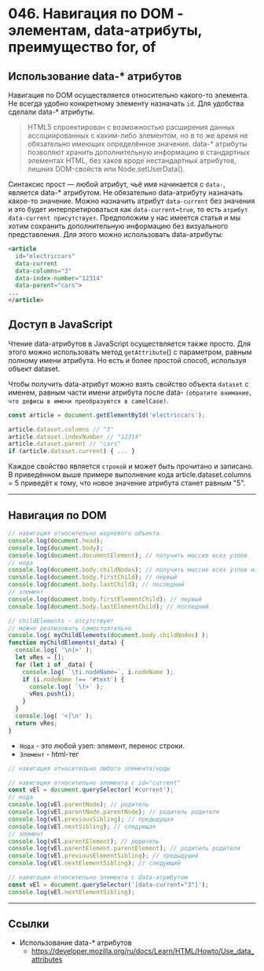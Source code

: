 # 046. Навигация по DOM - элементам, data-атрибуты, преимущество for, of

## Использование data-* атрибутов

Навигация по DOM осуществляется относительно какого-то элемента.
Не всегда удобно конкретному элементу назначать `id`.
Для удобства сделали data-* атрибуты.

> HTML5 спроектирован с возможностью расширения данных ассоциированных с каким-либо элементом, но в то же время не обязательно имеющих определённое значение. data-* атрибуты позволяют хранить дополнительную информацию в стандартных элементах HTML, без хаков вроде нестандартных атрибутов, лишних DOM-свойств или Node.setUserData().

Синтаксис прост — любой атрибут, чьё имя начинается с `data-`, является data-* атрибутом.
Не обязательно data-атрибуту назначать какое-то значение. 
Можно назначить атрибут `data-current` без значения и это будет интерпретироваться как `data-current=true`, то есть `атрибут data-current присутствует`.
Предположим у нас имеется статья и мы хотим сохранить дополнительную информацию без визуального представления. 
Для этого можно использовать data-атрибуты:

```html
<article
  id="electriccars"
  data-current
  data-columns="3"
  data-index-number="12314"
  data-parent="cars">
...
</article>
```

## Доступ в JavaScript

Чтение data-атрибутов в JavaScript осуществляется также просто. Для этого можно использовать метод `getAttribute`() с параметром, равным полному имени атрибута. Но есть и более простой способ, используя объект dataset.

Чтобы получить data-атрибут можно взять свойство объекта `dataset` с именем, равным части имени атрибута после data- `(обратите внимание, что дефисы в имени преобразуются в camelCase)`.

```javascript
const article = document.getElementById('electriccars');

article.dataset.columns // "3"
article.dataset.indexNumber // "12314"
article.dataset.parent // "cars"
if (article.dataset.current) { ... }
```

Каждое свойство является `строкой` и может быть прочитано и записано. В приведённом выше примере выполнение кода article.dataset.columns = 5 приведёт к тому, что новое значение атрибута станет равным "5".

---

## Навигация по DOM

```javascript
// навигация относительно корневого объекта
console.log(document.head);
console.log(document.body);
console.log(document.documentElement); // получить массив всех узлов
// нода
console.log(document.body.childNodes); // получить массив всех узлов из body
console.log(document.body.firstChild); // первый
console.log(document.body.lastChild); // последний
// элемент
console.log(document.body.firstElementChild); // первый
console.log(document.body.lastElementChild); // последний

// childElements - отсутствует
// можно реализовать самостоятельно
console.log( myChildElements(document.body.childNodes) );
function myChildElements(_data) {
  console.log( '\n|>' );
  let vRes = [];
  for (let i of _data) {
    console.log( `\ti.nodeName=`, i.nodeName );
    if (i.nodeName !== '#text') {
      console.log( `\t+` );
      vRes.push(i);
    }
  }
  console.log( '<|\n' );
  return vRes;
}
```
- `Нода` - это любой узел: элемент, перенос строки.
- `Элемент` - html-тег

```javascript
// навигация относительно любого элемента/ноды

// навигация относительно элемента с id="current"
const vEl = document.querySelector('#current');
// нода
console.log(vEl.parentNode); // родитель
console.log(vEl.parentNode.parentNode); // родитель родителя
console.log(vEl.previousSibling); // предыдущая
console.log(vEl.nextSibling); // следующая
// элемент
console.log(vEl.parentElement); // родитель
console.log(vEl.parentElement.parentElement); // родитель родителя
console.log(vEl.previousElementSibling); // предыдущий
console.log(vEl.nextElementSibling); // следующий
```

```javascript
// навигация относительно элемента с data-атрибутом
const vEl = document.querySelector('[data-current="3"]');
console.log(vEl.nextElementSibling);
```

---

## Ссылки

- Использование data-* атрибутов
	- https://developer.mozilla.org/ru/docs/Learn/HTML/Howto/Use_data_attributes
